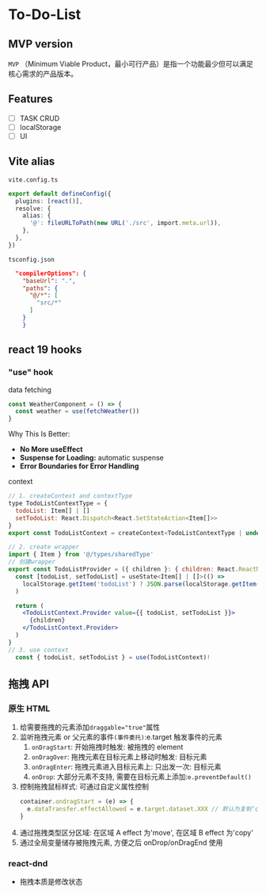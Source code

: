 # To-Do-List

## MVP version

`MVP` （Minimum Viable Product，最小可行产品）是指一个功能最少但可以满足核心需求的产品版本。

## Features

- [ ] TASK CRUD
- [ ] localStorage
- [ ] UI

## Vite alias

`vite.config.ts`

```ts
export default defineConfig({
  plugins: [react()],
  resolve: {
    alias: {
      '@': fileURLToPath(new URL('./src', import.meta.url)),
    },
  },
})
```

`tsconfig.json`

```json
  "compilerOptions": {
    "baseUrl": ".",
    "paths": {
      "@/*": [
        "src/*"
      ]
    }
    }
```

## react 19 hooks

### "use" hook

data fetching

```jsx
const WeatherComponent = () => {
  const weather = use(fetchWeather())
}
```

Why This Is Better:

- **No More useEffect**
- **Suspense for Loading:** automatic suspense
- **Error Boundaries for Error Handling**

context

```jsx
// 1. createContext and contextType
type TodoListContextType = {
  todoList: Item[] | []
  setTodoList: React.Dispatch<React.SetStateAction<Item[]>>
}
export const TodoListContext = createContext<TodoListContextType | undefined>(undefined)

// 2. create wrapper
import { Item } from '@/types/sharedType'
// 创建wrapper
export const TodoListProvider = ({ children }: { children: React.ReactNode }) => {
  const [todoList, setTodoList] = useState<Item[] | []>(() =>
    localStorage.getItem('todoList') ? JSON.parse(localStorage.getItem('todoList')!) : [],
  )

  return (
    <TodoListContext.Provider value={{ todoList, setTodoList }}>
      {children}
    </TodoListContext.Provider>
  )
}
// 3. use context
  const { todoList, setTodoList } = use(TodoListContext)!
```

## 拖拽 API

### 原生 HTML

1. 给需要拖拽的元素添加`draggable="true"`属性
2. 监听拖拽元素 or 父元素的事件`(事件委托)`:e.target 触发事件的元素
   1. `onDragStart`: 开始拖拽时触发: 被拖拽的 element
   2. `onDragOver`: 拖拽元素在目标元素上移动时触发: 目标元素
   3. `onDragEnter`: 拖拽元素进入目标元素上: 只出发一次: 目标元素
   4. `onDrop`: 大部分元素不支持, 需要在目标元素上添加:`e.preventDefault()`
3. 控制拖拽鼠标样式:
   可通过自定义属性控制
   ```js
   container.ondragStart = (e) => {
     e.dataTransfer.effectAllowed = e.target.dataset.XXX // 默认为复制‘copy’的鼠标样式
   }
   ```
4. 通过拖拽类型区分区域: 在区域 A effect 为'move', 在区域 B effect 为'copy'
5. 通过全局变量储存被拖拽元素, 方便之后 onDrop/onDragEnd 使用

### react-dnd

- 拖拽本质是修改状态
